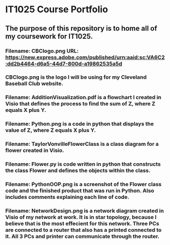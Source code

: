 # IT1025 Course Portfolio
## The purpose of this repository is to home all of my coursework for IT1025.
### Filename: CBClogo.png URL: https://new.express.adobe.com/published/urn:aaid:sc:VA6C2:dd2b4464-d6a5-44d7-800d-a19862535a5d
### CBClogo.png is the logo I will be using for my Cleveland Baseball Club website.
### Filename: AdditionVisualization.pdf is a flowchart I created in Visio that defines the process to find the sum of Z, where Z equals X plus Y.
### Filename: Python.png is a code in python that displays the value of Z, where Z equals X plus Y.
### Filename: TaylorVonvilleFlowerClass is a class diagram for a flower created in Visio.
### Filename: Flower.py is code written in python that constructs the class Flower and defines the objects within the class. 
### Filename: PythonOOP.png is a screenshot of the Flower class code and the finished product that was run in Python. Also includes comments explaining each line of code. 
### Filename: NetworkDesign.png is a network diagram created in Visio of my network at work. It is in star topology, because I believe that is the most effecient for this network. Three PCs are connected to a router that also has a printed connected to it. All 3 PCs and printer can communicate through the router.
